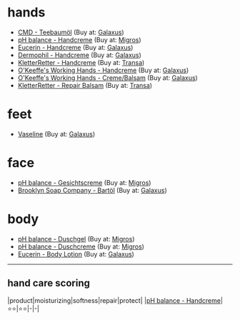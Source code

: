 # hands

- [CMD - Teebaumöl](https://www.cmd-natur.de/Teebaumoel-kontrollierter-bio-Anbau) (Buy at: [Galaxus](https://www.galaxus.ch/de/s6/product/cmd-teebaumoel-kba-20-ml-gesichtsoel-gesichtscreme-18984606))
- [pH balance - Handcreme](https://www.migros.ch/de/product/526820700000) (Buy at: [Migros](https://www.migros.ch/de/product/526820700000))
- [Eucerin - Handcreme](https://www.de.eucerin.ch/produkte/urea-repair/plus-handcreme-5prozent-urea-30ml) (Buy at: [Galaxus](https://www.galaxus.ch/de/s6/product/eucerin-urearepair-plus-75-ml-handcreme-9301722))
- [Dermophil - Handcreme](https://www.coopvitality.ch/de/dermophil-handcreme-tb-75-ml.html) (Buy at: [Galaxus](https://www.galaxus.ch/de/s6/product/dermophil-handcreme-75-ml-handcreme-15667672))
- [KletterRetter - Handcreme](https://www.kletterretter.com/produkte/handcreme-75ml/) (Buy at: [Transa](https://www.transa.ch/p/kletterretter-handcreme-klassik-75ml-306752-001/))
- [O'Keeffe's Working Hands - Handcreme](https://okeeffescompany.com/products/working-hands) (Buy at: [Galaxus](https://www.galaxus.ch/en/s6/product/okeeffes-working-hands-hand-cream-tube-85-g-hand-cream-30054119))
- [O'Keeffe's Working Hands - Creme/Balsam](https://okeeffescompany.com/products/working-hands) (Buy at: [Galaxus](https://www.galaxus.ch/en/s6/product/okeeffes-okeeffes-working-hand-cream-hand-cream-13302266))
- [KletterRetter - Repair Balsam](https://www.kletterretter.com/produkte/kletterretter-repair-balsam/) (Buy at: [Transa](https://www.transa.ch/p/kletterretter-repair-balsam-318710-001/))

# feet

- [Vaseline](https://www.galaxus.ch/de/s6/product/vaseline-original-koerpercreme-100-ml-bodylotion-5990210) (Buy at: [Galaxus](https://www.galaxus.ch/de/s6/product/vaseline-original-koerpercreme-100-ml-bodylotion-5990210))

# face

- [pH balance - Gesichtscreme](https://www.migros.ch/de/product/526801900000) (Buy at: [Migros](https://www.migros.ch/de/product/526801900000))
- [Brooklyn Soap Company - Bartöl](https://bklynsoap.com/shop/bartoel-50ml) (Buy at: [Galaxus](https://www.galaxus.ch/en/s6/product/brooklyn-soap-company-beard-oil-50-ml-beard-care-12380171))

# body

- [pH balance - Duschgel](https://www.migros.ch/de/product/526800400000) (Buy at: [Migros](https://www.migros.ch/de/product/526800400000))
- [pH balance - Duschcreme](https://www.migros.ch/de/product/526820100000) (Buy at: [Migros](https://www.migros.ch/de/product/526820100000))
- [Eucerin - Body Lotion](https://www.de.eucerin.ch/produkte/urea-repair/plus-lotion-10prozent-urea-400ml) (Buy at: [Galaxus](https://www.galaxus.ch/de/s6/product/eucerin-urearepair-plus-10-urea-koerpercreme-400-ml-bodylotion-9301773))

-----

## hand care scoring

|product|moisturizing|softness|repair|protect|
|[pH balance - Handcreme](https://www.migros.ch/de/product/526820700000)|⭐⭐|⭐⭐|-|-|
